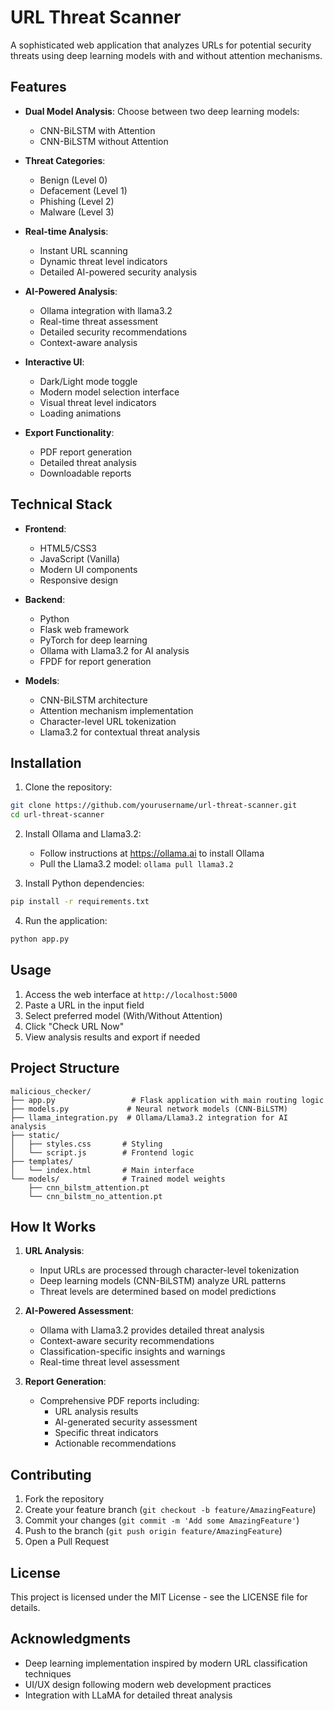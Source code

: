 # URL Threat Scanner

A sophisticated web application that analyzes URLs for potential security threats using deep learning models with and without attention mechanisms.

## Features

- **Dual Model Analysis**: Choose between two deep learning models:
  - CNN-BiLSTM with Attention
  - CNN-BiLSTM without Attention

- **Threat Categories**:
  - Benign (Level 0)
  - Defacement (Level 1)
  - Phishing (Level 2)
  - Malware (Level 3)

- **Real-time Analysis**:
  - Instant URL scanning
  - Dynamic threat level indicators
  - Detailed AI-powered security analysis

- **AI-Powered Analysis**:
  - Ollama integration with llama3.2
  - Real-time threat assessment
  - Detailed security recommendations
  - Context-aware analysis

- **Interactive UI**:
  - Dark/Light mode toggle
  - Modern model selection interface
  - Visual threat level indicators
  - Loading animations

- **Export Functionality**:
  - PDF report generation
  - Detailed threat analysis
  - Downloadable reports

## Technical Stack

- **Frontend**:
  - HTML5/CSS3
  - JavaScript (Vanilla)
  - Modern UI components
  - Responsive design

- **Backend**:
  - Python
  - Flask web framework
  - PyTorch for deep learning
  - Ollama with Llama3.2 for AI analysis
  - FPDF for report generation

- **Models**:
  - CNN-BiLSTM architecture
  - Attention mechanism implementation
  - Character-level URL tokenization
  - Llama3.2 for contextual threat analysis

## Installation

1. Clone the repository:
```bash
git clone https://github.com/yourusername/url-threat-scanner.git
cd url-threat-scanner
```

2. Install Ollama and Llama3.2:
   - Follow instructions at https://ollama.ai to install Ollama
   - Pull the Llama3.2 model: `ollama pull llama3.2`

3. Install Python dependencies:
```bash
pip install -r requirements.txt
```

4. Run the application:
```bash
python app.py
```

## Usage

1. Access the web interface at `http://localhost:5000`
2. Paste a URL in the input field
3. Select preferred model (With/Without Attention)
4. Click "Check URL Now"
5. View analysis results and export if needed

## Project Structure

```
malicious_checker/
├── app.py                 # Flask application with main routing logic
├── models.py             # Neural network models (CNN-BiLSTM)
├── llama_integration.py  # Ollama/Llama3.2 integration for AI analysis
├── static/
│   ├── styles.css       # Styling
│   └── script.js        # Frontend logic
├── templates/
│   └── index.html       # Main interface
└── models/              # Trained model weights
    ├── cnn_bilstm_attention.pt
    └── cnn_bilstm_no_attention.pt
```

## How It Works

1. **URL Analysis**:
   - Input URLs are processed through character-level tokenization
   - Deep learning models (CNN-BiLSTM) analyze URL patterns
   - Threat levels are determined based on model predictions

2. **AI-Powered Assessment**:
   - Ollama with Llama3.2 provides detailed threat analysis
   - Context-aware security recommendations
   - Classification-specific insights and warnings
   - Real-time threat level assessment

3. **Report Generation**:
   - Comprehensive PDF reports including:
     - URL analysis results
     - AI-generated security assessment
     - Specific threat indicators
     - Actionable recommendations

## Contributing

1. Fork the repository
2. Create your feature branch (`git checkout -b feature/AmazingFeature`)
3. Commit your changes (`git commit -m 'Add some AmazingFeature'`)
4. Push to the branch (`git push origin feature/AmazingFeature`)
5. Open a Pull Request

## License

This project is licensed under the MIT License - see the LICENSE file for details.

## Acknowledgments

- Deep learning implementation inspired by modern URL classification techniques
- UI/UX design following modern web development practices
- Integration with LLaMA for detailed threat analysis